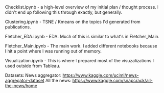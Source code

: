 Checklist.ipynb - a high-level overview of my initial plan / thought process. I didn't end up following this through exactly, but generally.

Clustering.ipynb - TSNE / Kmeans on the topics I'd generated from publications.

Fletcher_EDA.ipynb - EDA. Much of this is similar to what's in Fletcher_Main.

Fletcher_Main.ipynb - The main work. I added different notebooks because I hit a point where I was running out of memory.

Visualization.ipynb - This is where I prepared most of the visuzalizations I used outside from Tableau.

Datasets:
News aggregator: https://www.kaggle.com/uciml/news-aggregator-dataset
All the news: https://www.kaggle.com/snapcrack/all-the-news/home